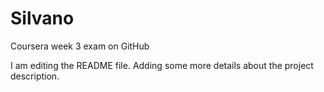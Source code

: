 # Silvano
Coursera week 3 exam on GitHub

I am editing the README file. Adding some more details about the project description.
